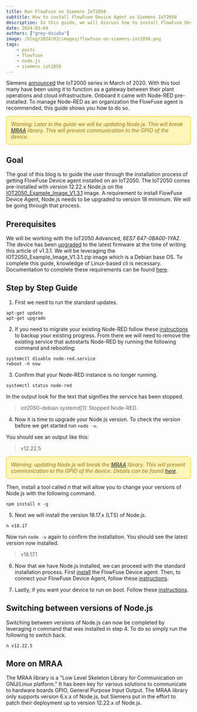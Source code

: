 ```yaml
---
title: Run FlowFuse on Siemens IoT2050
subtitle: How to install FlowFuse Device Agent on Siemens IoT2050
description: In this guide, we will discuss how to install FlowFuse Device agent on Siemens IoT2050.
date: 2024-03-04
authors: ["grey-dziuba"]
image: /blog/2024/03/images/flowfuse-on-siemens-iot2050.png
tags:
    - posts
    - flowfuse
    - node.js
    - siemens iot2050
---
```


Siemens [announced](https://press.siemens.com/global/en/pressrelease/new-siemens-gateway-between-cloud-company-it-and-production) the IoT2000 series in March of 2020.  With this tool many have been using it to function as a gateway between their plant operations and cloud infrastructure.  Onboard it came with Node-RED pre-installed. To manage Node-RED as an organization the FlowFuse agent is recommended, this guide shows you how to do so.

<!--more-->

<div style="background-color: #fff4b9; border:1px solid #ffc400; color: #a27110; padding: 12px; border-radius: 6px; font-style: italic;">Warning: Later in the guide we will be updating Node.js. This will break <a href="https://www.npmjs.com/package/mraa">MRAA</a> library. This will prevent communication to the GPIO of the device.</div>

## Goal

The goal of this blog is to guide the user through the installation process of getting FlowFuse Device agent installed on an IoT2050.  The IoT2050 comes pre-installed with version 12.22.x Node.js on the [IOT2050_Example_Image_V1.3.1](https://support.industry.siemens.com/cs/document/109741799/downloads-for-simatic-iot20x0?dti=0&lc=en-GB) image. A requirement to install FlowFuse Device Agent, Node.js needs to be upgraded to version 18 minimum.  We will be going through that process.

## Prerequisites 

We will be working with the IoT2050 Advanced, *6ES7 647-0BA00-1YA2*. The device has been [upgraded](https://support.industry.siemens.com/cs/attachments/109741799/IOT2050_How_To_Firmware_Update_V1.3.pdf) to the latest firmware at the time of writing this article of v1.3.1.  We will be leveraging the IOT2050_Example_Image_V1.3.1.zip image which is a Debian base OS.  To complete this guide, knowledge of Linux-based cli is necessary.  Documentation to complete these requirements can be found [here](https://support.industry.siemens.com/cs/document/109741799/downloads-for-simatic-iot20x0?dti=0&lc=en-GB).

## Step by Step Guide

1. First we need to run the standard updates.

```shell
apt-get update
apt-get upgrade
```

2. If you need to migrate your existing Node-RED follow these [instructions](https://flowfuse.com/docs/migration) to backup your existing progress.  From there we will need to remove the existing service that autostarts Node-RED by running the following command and rebooting:

```shell
systemctl disable node-red.service
reboot -h now
```

3. Confirm that your Node-RED instance is no longer running.

```shell
systemctl status node-red
```

In the output look for the text that signifies the service has been stopped.

> iot2050-debian systemd[1]: Stopped Node-RED.


4. Now it is time to upgrade your Node.js version.  To check the version before we get started run ```node -v```.

You should see an output like this:

> v12.22.5


<div style="background-color: #fff4b9; border:1px solid #ffc400; color: #a27110; padding: 12px; border-radius: 6px; font-style: italic;">Warning: updating Node.js will break the <a href="https://www.npmjs.com/package/mraa">MRAA</a> library. This will prevent communication to the GPIO of the device. Details can be found <a href="https://support.industry.siemens.com/forum/WW/en/posts/iot2050-node-js-versions/297170">here</a>.</div>

Then, install a tool called *n* that will allow you to change your versions of Node.js with the following command.


```shell
npm install n -g
```

5. Next we will install the version 18.17.x (LTS) of Node.js.

```shell
n v18.17
```
Now run ```node -v``` again to confirm the installation.  You should see the latest version now installed.

> v18.17.1

6. Now that we have Node.js installed, we can proceed with the standard installation process.  First [install](https://flowfuse.com/docs/device-agent/install/) the FlowFuse Device agent.  Then, to connect your FlowFuse Device Agent, follow these [instructions](https://flowfuse.com/docs/device-agent/register/).

7. Lastly, if you want your device to run on boot.  Follow these [instructions](https://flowfuse.com/blog/2023/05/device-agent-as-a-service/).

## Switching between versions of Node.js

Switching between versions of Node.js can now be completed by leveraging *n* command that was installed in step 4.  To do so simply run the following to switch back.

```shell
n v12.22.5
```

## More on MRAA

The MRAA library is a "Low Level Skeleton Library for Communication on GNU/Linux platform."  It has been key for various solutions to communicate to hardware boards GPIO, General Purpose Input Output.  The MRAA library only supports version 6.x.x of Node.js, but Siemens put in the effort to patch their deployment up to version 12.22.x of Node.js.
